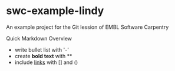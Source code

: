 # swc-example-lindy
An example project for the Git lession of EMBL Software Carpentry

Quick Markdown Overview

- write bullet list with '-'
- create **bold text** with **
- include [links](https://embl.de) with [] and ()
